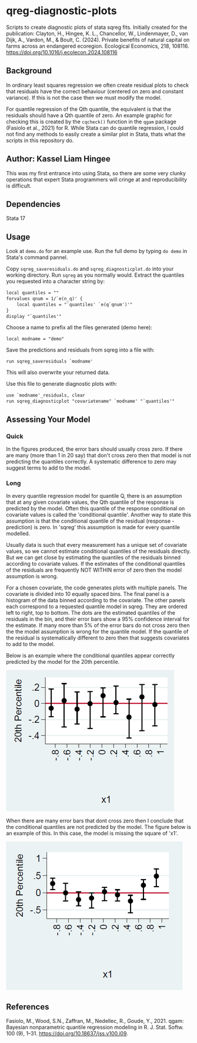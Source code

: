 # qreg-diagnostic-plots
Scripts to create diagnostic plots of stata sqreg fits.
Initially created for the publication: Clayton, H., Hingee, K. L., Chancellor, W., Lindenmayer, D., van Dijk, A., Vardon, M., & Boult, C. (2024). Private benefits of natural capital on farms across an endangered ecoregion. Ecological Economics, 218, 108116. https://doi.org/10.1016/j.ecolecon.2024.108116


## Background
In ordinary least squares regression we often create residual plots to check that residuals have the correct behaviour 
(centered on zero and constant variance). If this is not the case then we must modify the model.

For quantile regression of the Qth quantile, the equivalent is that the residuals should have a Qth quantile of zero.
An example graphic for checking this is created by the `cqcheck()` function in the `qgam` package (Fasiolo et al., 2021) for R.
While Stata can do quantile regression, I could not find any methods to easily create a similar plot in Stata, thats what the scripts in this repository do.

## Author: Kassel Liam Hingee
This was my first entrance into using Stata, so there are some very clunky operations that expert Stata programmers will cringe at and reproducibility is difficult.

## Dependencies
Stata 17

## Usage
Look at `demo.do` for an example use. Run the full demo by typing `do demo` in Stata's command pannel.

Copy `sqreg_saveresiduals.do` and `sqreg_diagnosticplot.do` into your working directory.
Run `sqreg` as you normally would.
Extract the quantiles you requested into a character string by:

```
local quantiles = ""
forvalues qnum = 1/`e(n_q)' {
	local quantiles = "`quantiles' `e(q`qnum')'"
}
display "`quantiles'"
```

Choose a name to prefix all the files generated (demo here):
```
local modname = "demo" 
```

Save the predictions and residuals from sqreg into a file with:
```
run sqreg_saveresiduals `modname'
```
This will also overwrite your returned data.


Use this file to generate diagnostic plots with:
```
use `modname'_residuals, clear
run sqreg_diagnosticplot "covariatename" `modname' "`quantiles'"
```

## Assessing Your Model
### Quick
In the figures produced, the error bars should usually cross zero.
If there are many (more than 1 in 20 say) that don't cross zero then that model is not predicting the quantiles correctly.
A systematic difference to zero may suggest terms to add to the model.

### Long
In every quantile regression model for quantile Q, there is an assumption that at any given covariate values, the Qth quantile of the response is predicted by the model.
Often this quantile of the response conditional on covariate values is called the 'conditional quantile'. Another way to state this assumption is that the conditional quantile of the residual (response - prediction) is zero.
In 'sqreg' this assumption is made for every quantile modelled.


Usually data is such that every measurement has a unique set of covariate values, so we cannot estimate conditional quantiles of the residuals directly.
But we can get close by estimating the quantiles of the residuals binned according to covariate values.
If the estimates of the conditional quantiles of the residuals are frequently NOT WITHIN error of zero then the model assumption is wrong.

For a chosen covariate, the code generates plots with multiple panels.
The covariate is divided into 10 equally spaced bins.
The final panel is a histogram of the data binned according to the covariate.
The other panels each correspond to a requested quantile model in sqreg. They are ordered left to right, top to bottom.
The dots are the estimated quantiles of the residuals in the bin, and their error bars show a 95% confidence interval for the estimate.
If many more than 5% of the error bars do not cross zero then the the model assumption is wrong for the quantile model.
If the quantile of the residual is systematically different to zero then that suggests covariates to add to the model.

Below is an example where the conditional quantiles appear correctly predicted by the model for the 20th percentile.

![A panel with all error bars crossing zero](/demo_panel_pass.PNG)

When there are many error bars that dont cross zero then I conclude that the conditional quantiles are not predicted by the model.
The figure below is an example of this.
In this case, the model is missing the square of 'x1'.

![A panel with some error bars above zero](/demo_panel_fail.PNG)

## References
Fasiolo, M., Wood, S.N., Zaffran, M., Nedellec, R., Goude, Y., 2021. qgam: Bayesian nonparametric quantile regression modeling in R. J. Stat. Softw. 100 (9), 1–31. https://doi.org/10.18637/jss.v100.i09.